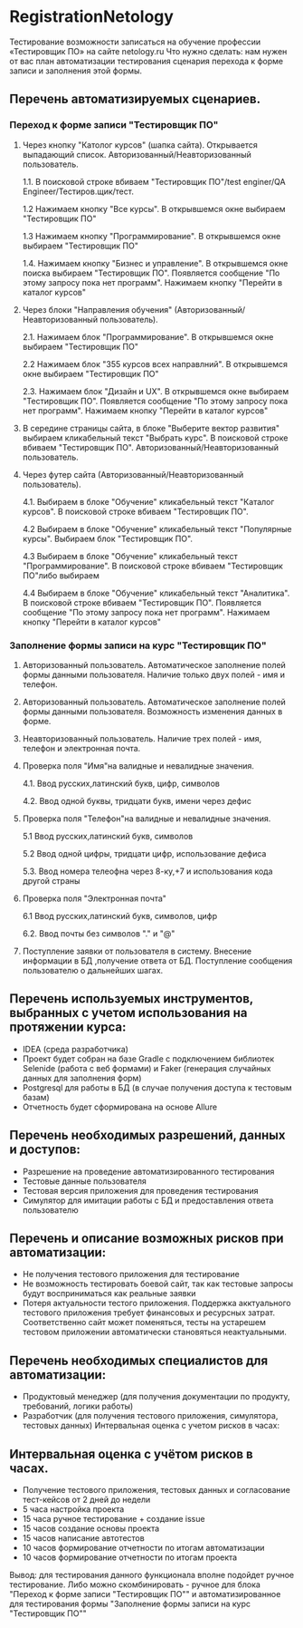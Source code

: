 # RegistrationNetology
Тестирование возможности записаться на обучение профессии «Тестировщик ПО» на сайте netology.ru
Что нужно сделать: нам нужен от вас план автоматизации тестирования сценария перехода к форме записи и заполнения этой формы.

## Перечень автоматизируемых сценариев.

### Переход к форме записи "Тестировщик ПО"
1. Через кнопку "Католог курсов" (шапка сайта). Открывается выпадающий список. Авторизованный/Неавторизованный пользователь.
    
    1.1. В поисковой строке вбиваем "Тестировщик ПО"/test enginer/QA Engineer/Тестиров.щик/тест.
    
    1.2  Нажимаем кнопку "Все курсы". В открывшемся окне выбираем "Тестировщик ПО"
    
    1.3  Нажимаем кнопку "Программирование". В открывшемся окне выбираем "Тестировщик ПО"
    
    1.4. Нажимаем кнопку "Бизнес и управление". В открывшемся окне поиска выбираем "Тестировщик ПО". Появляется сообщение "По этому запросу пока нет программ". Нажимаем кнопку "Перейти в каталог курсов" 
2. Через блоки "Направления обучения" (Авторизованный/Неавторизованный пользователь).
    
    2.1. Нажимаем блок "Программирование". В открывшемся окне выбираем "Тестировщик ПО"
    
    2.2  Нажимаем блок "355 курсов всех направлний". В открывшемся окне выбираем "Тестировщик ПО"
    
    2.3. Нажимаем блок "Дизайн и UX". В открывшемся окне выбираем "Тестировщик ПО". Появляется сообщение "По этому запросу пока нет программ". Нажимаем кнопку "Перейти в каталог курсов" 
3. В середине страницы сайта, в блоке "Выберите вектор развития" выбираем кликабельный текст "Выбрать курс". В поисковой строке вбиваем "Тестировщик ПО". Авторизованный/Неавторизованный пользователь.
4. Через футер сайта (Авторизованный/Неавторизованный пользователь).
    
    4.1. Выбираем в блоке "Обучение" кликабельный текст "Каталог курсов". В поисковой строке вбиваем "Тестировщик ПО". 
    
    4.2  Выбираем в блоке "Обучение" кликабельный текст "Популярные курсы". Выбираем блок "Тестировщик ПО".
    
    4.3  Выбираем в блоке "Обучение" кликабельный текст "Программирование". В поисковой строке вбиваем "Тестировщик ПО"либо выбираем 
    
    4.4  Выбираем в блоке "Обучение" кликабельный текст "Аналитика". В поисковой строке вбиваем "Тестировщик ПО". Появляется сообщение "По этому запросу пока нет программ". Нажимаем кнопку "Перейти в каталог курсов" 

### Заполнение формы записи на курс "Тестировщик ПО"

1. Авторизованный пользователь. Автоматическое заполнение полей формы данными пользователя. Наличие только двух полей - имя и телефон.
2. Авторизованный пользователь. Автоматическое заполнение полей формы данными пользователя. Возможность изменения данных в форме.
3. Неавторизованный пользователь. Наличие трех полей - имя, телефон и электронная почта.
4. Проверка поля "Имя"на валидные и невалидные значения.

   4.1. Ввод русских,латинский букв, цифр, символов

   4.2. Ввод одной буквы, тридцати букв, имени через дефис

5. Проверка поля "Телефон"на валидные и невалидные значения.

   5.1 Ввод русских,латинский букв, символов

   5.2 Ввод одной цифры, тридцати цифр, использование дефиса

   5.3. Ввод номера телеофна через 8-ку,+7 и использования кода другой страны

6. Проверка поля "Электронная почта"

   6.1 Ввод русских,латинский букв, символов, цифр

   6.2. Ввод почты без символов "." и "@"

7. Поступление заявки от пользователя в систему. Внесение информации в БД ,получение ответа от БД. Поступление сообщения пользователю о дальнейших шагах.


## Перечень используемых инструментов, выбранных с учетом использования на протяжении курса:

 - IDEA (среда разработчика)
 - Проект будет собран на базе Gradle с подключением библиотек Selenide (работа с веб формами) и Faker (генерация случайных данных для заполнения форм)
 - Postgresql для работы в БД (в случае получения доступа к тестовым базам)
 - Отчетность будет сформирована на основе Allure

## Перечень необходимых разрешений, данных и доступов:

- Разрешение на проведение автоматизированного тестирования
- Тестовые данные пользователя
- Тестовая версия приложения для проведения тестирования
- Симулятор для имитации работы с БД и предоставления ответа пользователю

## Перечень и описание возможных рисков при автоматизации:

- Не получения тестового приложения для тестирование
- Не возможность тестировать боевой сайт, так как тестовые запросы будут восприниматься как реальные заявки
- Потеря актуальности тестого приложения. Поддержка акктуального тестового приложения требует финансовых и ресурсных затрат. Соответственно сайт может поменяться, тесты на устарешем тестовом приложении автоматически становяться неактуальными.  

## Перечень необходимых специалистов для автоматизации:

- Продуктовый менеджер (для получения документации по продукту, требований, логики работы)
- Разработчик (для получения тестового приложения, симулятора, тестовых данных)
Интервальная оценка с учетом рисков в часах:

## Интервальная оценка с учётом рисков в часах.
- Получение тестового приложения, тестовых данных и согласование тест-кейсов от 2 дней до недели 
- 5 часа настройка проекта 
- 15 часа ручное тестирование + создание issue
- 15 часов создание основы проекта
- 15 часов написание автотестов
- 10 часов формирование отчетности по итогам автоматизации
- 10 часов формирование отчетности по итогам проекта

Вывод: для тестирования данного функционала вполне подойдет ручное тестирование. Либо можно скомбинировать - ручное для блока "Переход к форме записи "Тестировщик ПО"" и автоматизированное для тестирования формы "Заполнение формы записи на курс "Тестировщик ПО""
